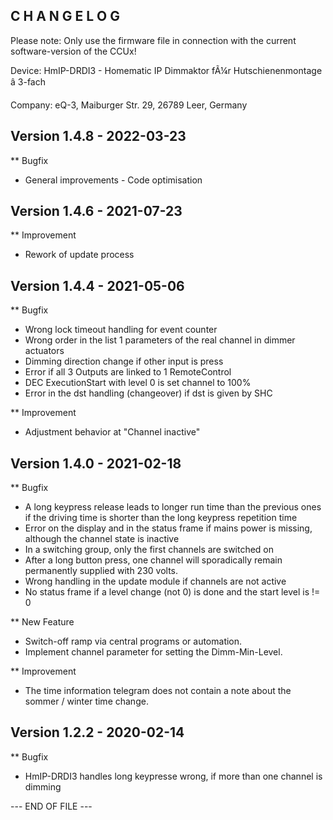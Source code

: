 C H A N G E L O G
-----------------

Please note: Only use the firmware file in connection with the current software-version of the CCUx!

Device:      HmIP-DRDI3 - Homematic IP Dimmaktor fÃ¼r Hutschienenmontage â 3-fach

Company:     eQ-3, Maiburger Str. 29, 26789 Leer, Germany


Version 1.4.8 - 2022-03-23
--------------------------------------------------------------

** Bugfix
   * General improvements - Code optimisation



Version 1.4.6 - 2021-07-23
--------------------------------------------------------------

** Improvement
   * Rework of update process



Version 1.4.4 - 2021-05-06
--------------------------------------------------------------

** Bugfix
   * Wrong lock timeout handling for event counter
   * Wrong order in the list 1 parameters of the real channel in dimmer actuators
   * Dimming direction change if other input is press
   * Error if all 3 Outputs are linked to 1 RemoteControl
   * DEC ExecutionStart with level 0 is set channel to 100%
   * Error in the dst handling (changeover) if dst is given by SHC

** Improvement
   * Adjustment behavior at "Channel inactive"



Version 1.4.0 - 2021-02-18
--------------------------------------------------------------

** Bugfix
   * A long keypress release leads to longer run time than the previous ones if the driving time is shorter than the long keypress repetition time
   * Error on the display and in the status frame if mains power is missing, although the channel state is inactive
   * In a switching group, only the first channels are switched on
   * After a long button press, one channel will sporadically remain permanently supplied with 230 volts.
   * Wrong handling in the update module if channels are not active 
   * No status frame if a level change (not 0) is done and the start level is != 0

** New Feature
   * Switch-off ramp via central programs or automation.
   * Implement channel parameter for setting the Dimm-Min-Level.

** Improvement
   * The time information telegram does not contain a note about the sommer / winter time change.



Version 1.2.2 - 2020-02-14
--------------------------------------------------------------

** Bugfix
   * HmIP-DRDI3 handles long keypresse wrong, if more than one channel is dimming



--- END OF FILE ---
